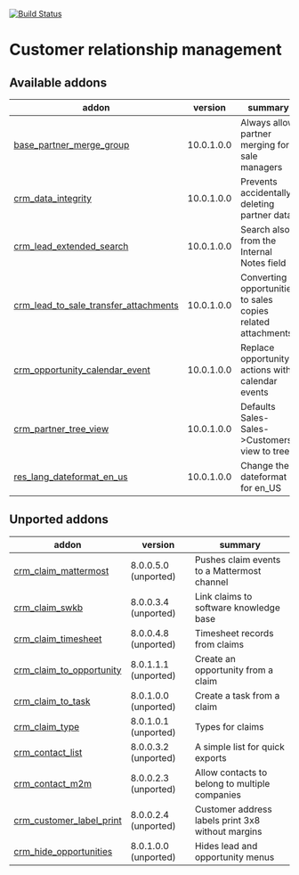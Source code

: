 [![Build Status](https://travis-ci.org/Tawasta/crm.svg?branch=10.0)](https://travis-ci.org/Tawasta/crm)

Customer relationship management
================================

[//]: # (addons)

Available addons
----------------
addon | version | summary
--- | --- | ---
[base_partner_merge_group](base_partner_merge_group/) | 10.0.1.0.0 | Always allow partner merging for sale managers
[crm_data_integrity](crm_data_integrity/) | 10.0.1.0.0 | Prevents accidentally deleting partner data
[crm_lead_extended_search](crm_lead_extended_search/) | 10.0.1.0.0 | Search also from the Internal Notes field
[crm_lead_to_sale_transfer_attachments](crm_lead_to_sale_transfer_attachments/) | 10.0.1.0.0 | Converting opportunities to sales copies related attachments
[crm_opportunity_calendar_event](crm_opportunity_calendar_event/) | 10.0.1.0.0 | Replace opportunity actions with calendar events
[crm_partner_tree_view](crm_partner_tree_view/) | 10.0.1.0.0 | Defaults Sales-Sales->Customers view to tree
[res_lang_dateformat_en_us](res_lang_dateformat_en_us/) | 10.0.1.0.0 | Change the dateformat for en_US


Unported addons
---------------
addon | version | summary
--- | --- | ---
[crm_claim_mattermost](crm_claim_mattermost/) | 8.0.0.5.0 (unported) | Pushes claim events to a Mattermost channel
[crm_claim_swkb](crm_claim_swkb/) | 8.0.0.3.4 (unported) | Link claims to software knowledge base
[crm_claim_timesheet](crm_claim_timesheet/) | 8.0.0.4.8 (unported) | Timesheet records from claims
[crm_claim_to_opportunity](crm_claim_to_opportunity/) | 8.0.1.1.1 (unported) | Create an opportunity from a claim
[crm_claim_to_task](crm_claim_to_task/) | 8.0.1.0.0 (unported) | Create a task from a claim
[crm_claim_type](crm_claim_type/) | 8.0.1.0.1 (unported) | Types for claims
[crm_contact_list](crm_contact_list/) | 8.0.0.3.2 (unported) | A simple list for quick exports
[crm_contact_m2m](crm_contact_m2m/) | 8.0.0.2.3 (unported) | Allow contacts to belong to multiple companies
[crm_customer_label_print](crm_customer_label_print/) | 8.0.0.2.4 (unported) | Customer address labels print 3x8 without margins
[crm_hide_opportunities](crm_hide_opportunities/) | 8.0.1.0.0 (unported) | Hides lead and opportunity menus

[//]: # (end addons)
